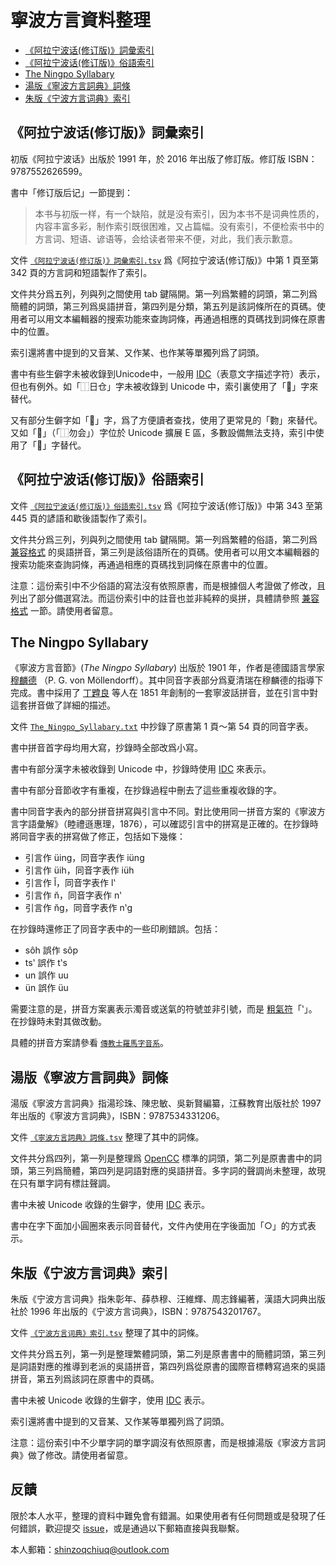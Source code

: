 # 寧波方言資料整理

- [《阿拉宁波话(修订版)》詞彙索引](https://github.com/ionkaon/data#阿拉宁波话修订版詞彙索引)
- [《阿拉宁波话(修订版)》俗語索引](https://github.com/ionkaon/data#阿拉宁波话修订版俗語索引)
- [The Ningpo Syllabary](https://github.com/ionkaon/data#The-Ningpo-Syllabary)
- [湯版《寧波方言詞典》詞條](https://github.com/ionkaon/data#湯版寧波方言詞典詞條)
- [朱版《宁波方言词典》索引](https://github.com/ionkaon/data#朱版宁波方言词典索引)

## 《阿拉宁波话(修订版)》詞彙索引

初版《阿拉宁波话》出版於 1991 年，於 2016 年出版了修訂版。修訂版 ISBN：9787552626599。

書中「修订版后记」一節提到：

> 本书与初版一样，有一个缺陷，就是没有索引，因为本书不是词典性质的，内容丰富多彩，制作索引既很困难，又占篇幅。没有索引，不便检索书中的方言词、短语、谚语等，会给读者带来不便，对此，我们表示歉意。

文件 [`《阿拉宁波话(修订版)》詞彙索引.tsv`](《阿拉宁波话(修订版)》詞彙索引.tsv) 爲《阿拉宁波话(修订版)》中第 1 頁至第 342 頁的方言詞和短語製作了索引。

文件共分爲五列，列與列之間使用 tab 鍵隔開。第一列爲繁體的詞頭，第二列爲簡體的詞頭，第三列爲吳語拼音，第四列是分類，第五列是該詞條所在的頁碼。使用者可以用文本編輯器的搜索功能來查詢詞條，再通過相應的頁碼找到詞條在原書中的位置。

索引還將書中提到的又音某、又作某、也作某等單獨列爲了詞頭。

書中有些生僻字未被收錄到Unicode中，一般用 [IDC](https://en.wikipedia.org/wiki/Ideographic_Description_Characters_(Unicode_block))（表意文字描述字符）表示，但也有例外。如「⿰日仓」字未被收錄到 Unicode 中，索引裏使用了「𪰻」字來替代。

又有部分生僻字如「𧟰」字，爲了方便讀者查找，使用了更常見的「覅」來替代。又如「𫧃」（「⿰勿会」）字位於 Unicode 擴展 E 區，多數設備無法支持，索引中使用了「𠊉」字替代。

## 《阿拉宁波话(修订版)》俗語索引

文件 [`《阿拉宁波话(修订版)》俗語索引.tsv`](《阿拉宁波话(修订版)》俗語索引.tsv) 爲《阿拉宁波话(修订版)》中第 343 至第 445 頁的諺語和歇後語製作了索引。

文件共分爲三列，列與列之間使用 tab 鍵隔開。第一列爲繁體的俗語，第二列爲 [兼容格式](https://github.com/ionkaon/dictionary#兼容格式) 的吳語拼音，第三列是該俗語所在的頁碼。使用者可以用文本編輯器的搜索功能來查詢詞條，再通過相應的頁碼找到詞條在原書中的位置。

注意：這份索引中不少俗語的寫法沒有依照原書，而是根據個人考證做了修改，且列出了部分備選寫法。而這份索引中的註音也並非純粹的吳拼，具體請參照 [兼容格式](https://github.com/ionkaon/dictionary#兼容格式) 一節。請使用者留意。

## The Ningpo Syllabary

《寧波方言音節》(*The Ningpo Syllabary*) 出版於 1901 年，作者是德國語言學家 [穆麟德](https://en.wikipedia.org/wiki/Paul_Georg_von_Möllendorff) （P. G. von Möllendorff）。其中同音字表部分爲夏清瑞在穆麟德的指導下完成。書中採用了 [丁韙良](https://en.wikipedia.org/wiki/William_Alexander_Parsons_Martin) 等人在 1851 年創制的一套寧波話拼音，並在引言中對這套拼音做了詳細的描述。

文件 [`The_Ningpo_Syllabary.txt`](The_Ningpo_Syllabary.txt) 中抄錄了原書第 1 頁～第 54 頁的同音字表。

書中拼音首字母均用大寫，抄錄時全部改爲小寫。

書中有部分漢字未被收錄到 Unicode 中，抄錄時使用 [IDC](https://en.wikipedia.org/wiki/Ideographic_Description_Characters_(Unicode_block)) 來表示。

書中有部分音節收字有重複，在抄錄過程中刪去了這些重複收錄的字。

書中同音字表內的部分拼音拼寫與引言中不同。對比使用同一拼音方案的《寧波方言字語彙解》（睦禮遜惠理，1876），可以確認引言中的拼寫是正確的。在抄錄時將同音字表的拼寫做了修正，包括如下幾條：

- 引言作 üing，同音字表作 iüng
- 引言作 üih，同音字表作 iüh
- 引言作 l̆，同音字表作 lʽ
- 引言作 n̆，同音字表作 nʽ
- 引言作 n̆g，同音字表作 nʽg

在抄錄時還修正了同音字表中的一些印刷錯誤。包括：

- sôh 誤作 sôp
- tsʽ 誤作 tʽs
- un 誤作 uu
- ün 誤作 üu

需要注意的是，拼音方案裏表示濁音或送氣的符號並非引號，而是 [粗氣符](https://en.wikipedia.org/wiki/Rough_breathing)「ʽ」。在抄錄時未對其做改動。

具體的拼音方案請參看 [`傳教士羅馬字音系`](傳教士羅馬字音系.md)。

## 湯版《寧波方言詞典》詞條

湯版《寧波方言詞典》指湯珍珠、陳忠敏、吳新賢編纂，江蘇教育出版社於 1997 年出版的《寧波方言詞典》，ISBN：9787534331206。

文件 [`《寧波方言詞典》詞條.tsv`](《寧波方言詞典》詞條.tsv) 整理了其中的詞條。

文件共分爲四列，第一列是整理爲 [OpenCC](https://opencc.byvoid.com/) 標準的詞頭，第二列是原書書中的詞頭，第三列爲簡體，第四列是詞語對應的吳語拼音。多字詞的聲調尚未整理，故現在只有單字詞有標註聲調。

書中未被 Unicode 收錄的生僻字，使用 [IDC](https://en.wikipedia.org/wiki/Ideographic_Description_Characters_(Unicode_block)) 表示。

書中在字下面加小圓圈來表示同音替代，文件內使用在字後面加「○」的方式表示。

## 朱版《宁波方言词典》索引

朱版《宁波方言词典》指朱彰年、薛恭穆、汪維輝、周志鋒編著，漢語大詞典出版社於 1996 年出版的《宁波方言词典》，ISBN：9787543201767。

文件 [`《宁波方言词典》索引.tsv`](《宁波方言词典》索引.tsv) 整理了其中的詞條。

文件共分爲五列，第一列是整理繁體詞頭，第二列是原書書中的簡體詞頭，第三列是詞語對應的推導到老派的吳語拼音，第四列爲從原書的國際音標轉寫過來的吳語拼音，第五列爲該詞在原書中的頁碼。

書中未被 Unicode 收錄的生僻字，使用 [IDC](https://en.wikipedia.org/wiki/Ideographic_Description_Characters_(Unicode_block)) 表示。

索引還將書中提到的又音某、又作某等單獨列爲了詞頭。

注意：這份索引中不少單字詞的單字調沒有依照原書，而是根據湯版《寧波方言詞典》做了修改。請使用者留意。

## 反饋

限於本人水平，整理的資料中難免會有錯漏。如果使用者有任何問題或是發現了任何錯誤，歡迎提交 [issue](https://github.com/ionkaon/data/issues)，或是通過以下郵箱直接與我聯繫。

本人郵箱：shinzoqchiuq@outlook.com
